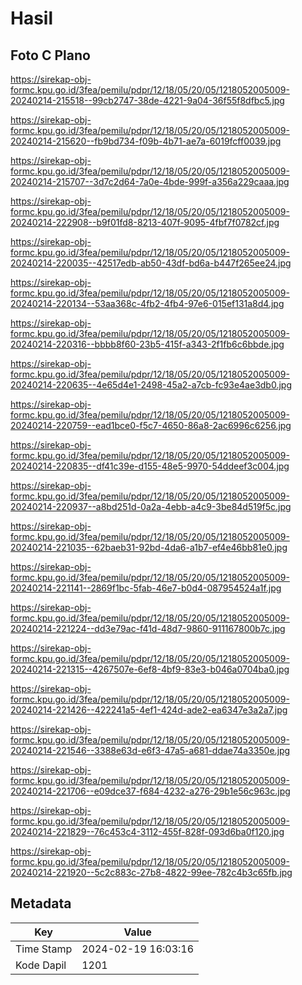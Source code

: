 # Hasil

## Foto C Plano

https://sirekap-obj-formc.kpu.go.id/3fea/pemilu/pdpr/12/18/05/20/05/1218052005009-20240214-215518--99cb2747-38de-4221-9a04-36f55f8dfbc5.jpg

https://sirekap-obj-formc.kpu.go.id/3fea/pemilu/pdpr/12/18/05/20/05/1218052005009-20240214-215620--fb9bd734-f09b-4b71-ae7a-6019fcff0039.jpg

https://sirekap-obj-formc.kpu.go.id/3fea/pemilu/pdpr/12/18/05/20/05/1218052005009-20240214-215707--3d7c2d64-7a0e-4bde-999f-a356a229caaa.jpg

https://sirekap-obj-formc.kpu.go.id/3fea/pemilu/pdpr/12/18/05/20/05/1218052005009-20240214-222908--b9f01fd8-8213-407f-9095-4fbf7f0782cf.jpg

https://sirekap-obj-formc.kpu.go.id/3fea/pemilu/pdpr/12/18/05/20/05/1218052005009-20240214-220035--42517edb-ab50-43df-bd6a-b447f265ee24.jpg

https://sirekap-obj-formc.kpu.go.id/3fea/pemilu/pdpr/12/18/05/20/05/1218052005009-20240214-220134--53aa368c-4fb2-4fb4-97e6-015ef131a8d4.jpg

https://sirekap-obj-formc.kpu.go.id/3fea/pemilu/pdpr/12/18/05/20/05/1218052005009-20240214-220316--bbbb8f60-23b5-415f-a343-2f1fb6c6bbde.jpg

https://sirekap-obj-formc.kpu.go.id/3fea/pemilu/pdpr/12/18/05/20/05/1218052005009-20240214-220635--4e65d4e1-2498-45a2-a7cb-fc93e4ae3db0.jpg

https://sirekap-obj-formc.kpu.go.id/3fea/pemilu/pdpr/12/18/05/20/05/1218052005009-20240214-220759--ead1bce0-f5c7-4650-86a8-2ac6996c6256.jpg

https://sirekap-obj-formc.kpu.go.id/3fea/pemilu/pdpr/12/18/05/20/05/1218052005009-20240214-220835--df41c39e-d155-48e5-9970-54ddeef3c004.jpg

https://sirekap-obj-formc.kpu.go.id/3fea/pemilu/pdpr/12/18/05/20/05/1218052005009-20240214-220937--a8bd251d-0a2a-4ebb-a4c9-3be84d519f5c.jpg

https://sirekap-obj-formc.kpu.go.id/3fea/pemilu/pdpr/12/18/05/20/05/1218052005009-20240214-221035--62baeb31-92bd-4da6-a1b7-ef4e46bb81e0.jpg

https://sirekap-obj-formc.kpu.go.id/3fea/pemilu/pdpr/12/18/05/20/05/1218052005009-20240214-221141--2869f1bc-5fab-46e7-b0d4-087954524a1f.jpg

https://sirekap-obj-formc.kpu.go.id/3fea/pemilu/pdpr/12/18/05/20/05/1218052005009-20240214-221224--dd3e79ac-f41d-48d7-9860-911167800b7c.jpg

https://sirekap-obj-formc.kpu.go.id/3fea/pemilu/pdpr/12/18/05/20/05/1218052005009-20240214-221315--4267507e-6ef8-4bf9-83e3-b046a0704ba0.jpg

https://sirekap-obj-formc.kpu.go.id/3fea/pemilu/pdpr/12/18/05/20/05/1218052005009-20240214-221426--422241a5-4ef1-424d-ade2-ea6347e3a2a7.jpg

https://sirekap-obj-formc.kpu.go.id/3fea/pemilu/pdpr/12/18/05/20/05/1218052005009-20240214-221546--3388e63d-e6f3-47a5-a681-ddae74a3350e.jpg

https://sirekap-obj-formc.kpu.go.id/3fea/pemilu/pdpr/12/18/05/20/05/1218052005009-20240214-221706--e09dce37-f684-4232-a276-29b1e56c963c.jpg

https://sirekap-obj-formc.kpu.go.id/3fea/pemilu/pdpr/12/18/05/20/05/1218052005009-20240214-221829--76c453c4-3112-455f-828f-093d6ba0f120.jpg

https://sirekap-obj-formc.kpu.go.id/3fea/pemilu/pdpr/12/18/05/20/05/1218052005009-20240214-221920--5c2c883c-27b8-4822-99ee-782c4b3c65fb.jpg


## Metadata

| Key        | Value               |
| ---------- | ------------------- |
| Time Stamp | 2024-02-19 16:03:16 |
| Kode Dapil | 1201                |



